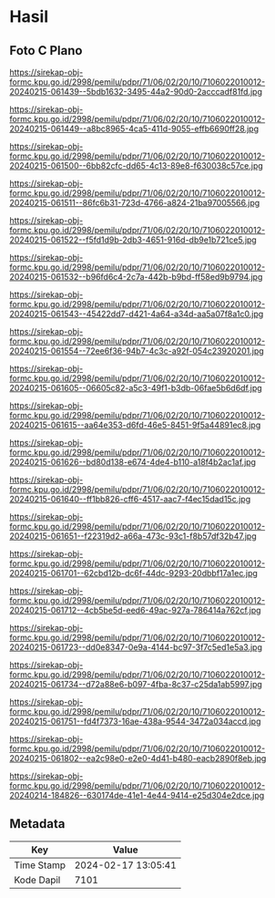 # Hasil

## Foto C Plano

https://sirekap-obj-formc.kpu.go.id/2998/pemilu/pdpr/71/06/02/20/10/7106022010012-20240215-061439--5bdb1632-3495-44a2-90d0-2acccadf81fd.jpg

https://sirekap-obj-formc.kpu.go.id/2998/pemilu/pdpr/71/06/02/20/10/7106022010012-20240215-061449--a8bc8965-4ca5-411d-9055-effb6690ff28.jpg

https://sirekap-obj-formc.kpu.go.id/2998/pemilu/pdpr/71/06/02/20/10/7106022010012-20240215-061500--6bb82cfc-dd65-4c13-89e8-f630038c57ce.jpg

https://sirekap-obj-formc.kpu.go.id/2998/pemilu/pdpr/71/06/02/20/10/7106022010012-20240215-061511--86fc6b31-723d-4766-a824-21ba97005566.jpg

https://sirekap-obj-formc.kpu.go.id/2998/pemilu/pdpr/71/06/02/20/10/7106022010012-20240215-061522--f5fd1d9b-2db3-4651-916d-db9e1b721ce5.jpg

https://sirekap-obj-formc.kpu.go.id/2998/pemilu/pdpr/71/06/02/20/10/7106022010012-20240215-061532--b96fd6c4-2c7a-442b-b9bd-ff58ed9b9794.jpg

https://sirekap-obj-formc.kpu.go.id/2998/pemilu/pdpr/71/06/02/20/10/7106022010012-20240215-061543--45422dd7-d421-4a64-a34d-aa5a07f8a1c0.jpg

https://sirekap-obj-formc.kpu.go.id/2998/pemilu/pdpr/71/06/02/20/10/7106022010012-20240215-061554--72ee6f36-94b7-4c3c-a92f-054c23920201.jpg

https://sirekap-obj-formc.kpu.go.id/2998/pemilu/pdpr/71/06/02/20/10/7106022010012-20240215-061605--06605c82-a5c3-49f1-b3db-06fae5b6d6df.jpg

https://sirekap-obj-formc.kpu.go.id/2998/pemilu/pdpr/71/06/02/20/10/7106022010012-20240215-061615--aa64e353-d6fd-46e5-8451-9f5a44891ec8.jpg

https://sirekap-obj-formc.kpu.go.id/2998/pemilu/pdpr/71/06/02/20/10/7106022010012-20240215-061626--bd80d138-e674-4de4-b110-a18f4b2ac1af.jpg

https://sirekap-obj-formc.kpu.go.id/2998/pemilu/pdpr/71/06/02/20/10/7106022010012-20240215-061640--ff1bb826-cff6-4517-aac7-f4ec15dad15c.jpg

https://sirekap-obj-formc.kpu.go.id/2998/pemilu/pdpr/71/06/02/20/10/7106022010012-20240215-061651--f22319d2-a66a-473c-93c1-f8b57df32b47.jpg

https://sirekap-obj-formc.kpu.go.id/2998/pemilu/pdpr/71/06/02/20/10/7106022010012-20240215-061701--62cbd12b-dc6f-44dc-9293-20dbbf17a1ec.jpg

https://sirekap-obj-formc.kpu.go.id/2998/pemilu/pdpr/71/06/02/20/10/7106022010012-20240215-061712--4cb5be5d-eed6-49ac-927a-786414a762cf.jpg

https://sirekap-obj-formc.kpu.go.id/2998/pemilu/pdpr/71/06/02/20/10/7106022010012-20240215-061723--dd0e8347-0e9a-4144-bc97-3f7c5ed1e5a3.jpg

https://sirekap-obj-formc.kpu.go.id/2998/pemilu/pdpr/71/06/02/20/10/7106022010012-20240215-061734--d72a88e6-b097-4fba-8c37-c25da1ab5997.jpg

https://sirekap-obj-formc.kpu.go.id/2998/pemilu/pdpr/71/06/02/20/10/7106022010012-20240215-061751--fd4f7373-16ae-438a-9544-3472a034accd.jpg

https://sirekap-obj-formc.kpu.go.id/2998/pemilu/pdpr/71/06/02/20/10/7106022010012-20240215-061802--ea2c98e0-e2e0-4d41-b480-eacb2890f8eb.jpg

https://sirekap-obj-formc.kpu.go.id/2998/pemilu/pdpr/71/06/02/20/10/7106022010012-20240214-184826--630174de-41e1-4e44-9414-e25d304e2dce.jpg


## Metadata

| Key        | Value               |
| ---------- | ------------------- |
| Time Stamp | 2024-02-17 13:05:41 |
| Kode Dapil | 7101                |



